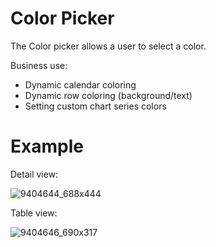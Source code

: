 # Color Picker

The Color picker allows a user to select a color.

Business use:

-   Dynamic calendar coloring
-   Dynamic row coloring (background/text)
-   Setting custom chart series colors

# Example

Detail view:

![9404644_688x444](upload://pg5qv6dcyhA1B5VcNCPanzW3y3R.png)

Table view:

![9404646_690x317](upload://H98G4X6OFAdgEhQy4dF4gpdl9p.png)
